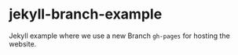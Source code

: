 # jekyll-branch-example

Jekyll example where we use a new Branch `gh-pages` for hosting the website.
